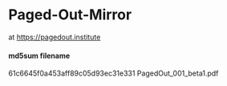 # Paged-Out-Mirror
at https://pagedout.institute
#### md5sum filename
61c6645f0a453aff89c05d93ec31e331  PagedOut_001_beta1.pdf
